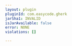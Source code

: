 ```yaml
---
layout: plugin
pluginId: com.easycode.gherk
jarSha1: INVALID
isJarAvailable: false
error: NONE
violations: []

---
```

